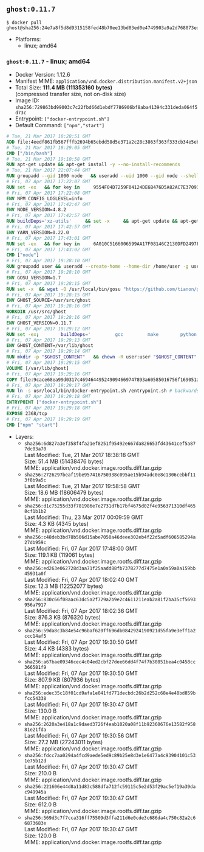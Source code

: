 ## `ghost:0.11.7`

```console
$ docker pull ghost@sha256:24e7a8f5d8d9315158fed48b70ee13bd83ed0e4749903a9a2d768073ed3b92e2
```

-	Platforms:
	-	linux; amd64

### `ghost:0.11.7` - linux; amd64

-	Docker Version: 1.12.6
-	Manifest MIME: `application/vnd.docker.distribution.manifest.v2+json`
-	Total Size: **111.4 MB (111353160 bytes)**  
	(compressed transfer size, not on-disk size)
-	Image ID: `sha256:729863bd99003c7c22fbd66d1ebdf7786906bf8aba41394c331deda064f5d73c`
-	Entrypoint: `["docker-entrypoint.sh"]`
-	Default Command: `["npm","start"]`

```dockerfile
# Tue, 21 Mar 2017 18:28:51 GMT
ADD file:4eedf861fb567fffb2694b65ebdd58d5e371a2c28c3863f363f333cb34e5eb7b in / 
# Tue, 21 Mar 2017 18:29:05 GMT
CMD ["/bin/bash"]
# Tue, 21 Mar 2017 19:10:58 GMT
RUN apt-get update && apt-get install -y --no-install-recommends 		ca-certificates 		curl 		wget 	&& rm -rf /var/lib/apt/lists/*
# Tue, 21 Mar 2017 22:07:44 GMT
RUN groupadd --gid 1000 node   && useradd --uid 1000 --gid node --shell /bin/bash --create-home node
# Fri, 07 Apr 2017 17:22:07 GMT
RUN set -ex   && for key in     9554F04D7259F04124DE6B476D5A82AC7E37093B     94AE36675C464D64BAFA68DD7434390BDBE9B9C5     FD3A5288F042B6850C66B31F09FE44734EB7990E     71DCFD284A79C3B38668286BC97EC7A07EDE3FC1     DD8F2338BAE7501E3DD5AC78C273792F7D83545D     B9AE9905FFD7803F25714661B63B535A4C206CA9     C4F0DFFF4E8C1A8236409D08E73BC641CC11F4C8     56730D5401028683275BD23C23EFEFE93C4CFFFE   ; do     gpg --keyserver ha.pool.sks-keyservers.net --recv-keys "$key" ||     gpg --keyserver pgp.mit.edu --recv-keys "$key" ||     gpg --keyserver keyserver.pgp.com --recv-keys "$key" ;   done
# Fri, 07 Apr 2017 17:22:08 GMT
ENV NPM_CONFIG_LOGLEVEL=info
# Fri, 07 Apr 2017 17:42:47 GMT
ENV NODE_VERSION=4.8.2
# Fri, 07 Apr 2017 17:42:57 GMT
RUN buildDeps='xz-utils'     && set -x     && apt-get update && apt-get install -y $buildDeps --no-install-recommends     && rm -rf /var/lib/apt/lists/*     && curl -SLO "https://nodejs.org/dist/v$NODE_VERSION/node-v$NODE_VERSION-linux-x64.tar.xz"     && curl -SLO "https://nodejs.org/dist/v$NODE_VERSION/SHASUMS256.txt.asc"     && gpg --batch --decrypt --output SHASUMS256.txt SHASUMS256.txt.asc     && grep " node-v$NODE_VERSION-linux-x64.tar.xz\$" SHASUMS256.txt | sha256sum -c -     && tar -xJf "node-v$NODE_VERSION-linux-x64.tar.xz" -C /usr/local --strip-components=1     && rm "node-v$NODE_VERSION-linux-x64.tar.xz" SHASUMS256.txt.asc SHASUMS256.txt     && apt-get purge -y --auto-remove $buildDeps     && ln -s /usr/local/bin/node /usr/local/bin/nodejs
# Fri, 07 Apr 2017 17:42:57 GMT
ENV YARN_VERSION=0.22.0
# Fri, 07 Apr 2017 17:43:01 GMT
RUN set -ex   && for key in     6A010C5166006599AA17F08146C2130DFD2497F5   ; do     gpg --keyserver ha.pool.sks-keyservers.net --recv-keys "$key" ||     gpg --keyserver pgp.mit.edu --recv-keys "$key" ||     gpg --keyserver keyserver.pgp.com --recv-keys "$key" ;   done   && curl -fSL -o yarn.js "https://yarnpkg.com/downloads/$YARN_VERSION/yarn-legacy-$YARN_VERSION.js"   && curl -fSL -o yarn.js.asc "https://yarnpkg.com/downloads/$YARN_VERSION/yarn-legacy-$YARN_VERSION.js.asc"   && gpg --batch --verify yarn.js.asc yarn.js   && rm yarn.js.asc   && mv yarn.js /usr/local/bin/yarn   && chmod +x /usr/local/bin/yarn
# Fri, 07 Apr 2017 17:43:02 GMT
CMD ["node"]
# Fri, 07 Apr 2017 19:28:10 GMT
RUN groupadd user && useradd --create-home --home-dir /home/user -g user user
# Fri, 07 Apr 2017 19:28:10 GMT
ENV GOSU_VERSION=1.7
# Fri, 07 Apr 2017 19:28:15 GMT
RUN set -x 	&& wget -O /usr/local/bin/gosu "https://github.com/tianon/gosu/releases/download/$GOSU_VERSION/gosu-$(dpkg --print-architecture)" 	&& wget -O /usr/local/bin/gosu.asc "https://github.com/tianon/gosu/releases/download/$GOSU_VERSION/gosu-$(dpkg --print-architecture).asc" 	&& export GNUPGHOME="$(mktemp -d)" 	&& gpg --keyserver ha.pool.sks-keyservers.net --recv-keys B42F6819007F00F88E364FD4036A9C25BF357DD4 	&& gpg --batch --verify /usr/local/bin/gosu.asc /usr/local/bin/gosu 	&& rm -r "$GNUPGHOME" /usr/local/bin/gosu.asc 	&& chmod +x /usr/local/bin/gosu 	&& gosu nobody true
# Fri, 07 Apr 2017 19:28:15 GMT
ENV GHOST_SOURCE=/usr/src/ghost
# Fri, 07 Apr 2017 19:28:16 GMT
WORKDIR /usr/src/ghost
# Fri, 07 Apr 2017 19:28:16 GMT
ENV GHOST_VERSION=0.11.7
# Fri, 07 Apr 2017 19:29:12 GMT
RUN set -ex; 		buildDeps=' 		gcc 		make 		python 		unzip 	'; 	apt-get update; 	apt-get install -y $buildDeps --no-install-recommends; 	rm -rf /var/lib/apt/lists/*; 		wget -O ghost.zip "https://github.com/TryGhost/Ghost/releases/download/${GHOST_VERSION}/Ghost-${GHOST_VERSION}.zip"; 	unzip ghost.zip; 		npm install --production; 		apt-get purge -y --auto-remove $buildDeps; 		rm ghost.zip; 	npm cache clean; 	rm -rf /tmp/npm*
# Fri, 07 Apr 2017 19:29:13 GMT
ENV GHOST_CONTENT=/var/lib/ghost
# Fri, 07 Apr 2017 19:29:14 GMT
RUN mkdir -p "$GHOST_CONTENT" 	&& chown -R user:user "$GHOST_CONTENT" 	&& ln -s "$GHOST_CONTENT/config.js" "$GHOST_SOURCE/config.js"
# Fri, 07 Apr 2017 19:29:15 GMT
VOLUME [/var/lib/ghost]
# Fri, 07 Apr 2017 19:29:16 GMT
COPY file:9cace68ea99d0317c469464495249094669747893a60585016756f169051a609 in /usr/local/bin/ 
# Fri, 07 Apr 2017 19:29:17 GMT
RUN ln -s usr/local/bin/docker-entrypoint.sh /entrypoint.sh # backwards compat
# Fri, 07 Apr 2017 19:29:18 GMT
ENTRYPOINT ["docker-entrypoint.sh"]
# Fri, 07 Apr 2017 19:29:18 GMT
EXPOSE 2368/tcp
# Fri, 07 Apr 2017 19:29:19 GMT
CMD ["npm" "start"]
```

-	Layers:
	-	`sha256:6d827a3ef358f4fa21ef8251f95492e667da826653fd43641cef5a877dc03a70`  
		Last Modified: Tue, 21 Mar 2017 18:38:18 GMT  
		Size: 51.4 MB (51438476 bytes)  
		MIME: application/vnd.docker.image.rootfs.diff.tar.gzip
	-	`sha256:2726297beaf19be957416750338c095ae15b94adc0e8c1306cebbf113f8b9a5c`  
		Last Modified: Tue, 21 Mar 2017 19:58:58 GMT  
		Size: 18.6 MB (18606479 bytes)  
		MIME: application/vnd.docker.image.rootfs.diff.tar.gzip
	-	`sha256:d1c75255d33f781986e7e2731d7b17bf4675d02f4e956371310df4658cf1b1b2`  
		Last Modified: Thu, 23 Mar 2017 00:09:59 GMT  
		Size: 4.3 KB (4345 bytes)  
		MIME: application/vnd.docker.image.rootfs.diff.tar.gzip
	-	`sha256:c48deb3bd78b506d15abe7050a46deee302eb4f22d5adf606585294a27db959c`  
		Last Modified: Fri, 07 Apr 2017 17:48:00 GMT  
		Size: 119.1 KB (119061 bytes)  
		MIME: application/vnd.docker.image.rootfs.diff.tar.gzip
	-	`sha256:ed263e062728d3aa71f25aadd88fb7378277d7475e1a0a59a0a159bb45931a0f`  
		Last Modified: Fri, 07 Apr 2017 18:02:40 GMT  
		Size: 12.3 MB (12252077 bytes)  
		MIME: application/vnd.docker.image.rootfs.diff.tar.gzip
	-	`sha256:830c66f08aac63dc5a2f729a2b9e2c4611211eab2a81f2ba35cf5693956a7917`  
		Last Modified: Fri, 07 Apr 2017 18:02:36 GMT  
		Size: 876.3 KB (876320 bytes)  
		MIME: application/vnd.docker.image.rootfs.diff.tar.gzip
	-	`sha256:59da8c3b84e54c96baf620ff696db0842924190921d55fa9e3eff1a2ccc14af5`  
		Last Modified: Fri, 07 Apr 2017 19:30:50 GMT  
		Size: 4.4 KB (4383 bytes)  
		MIME: application/vnd.docker.image.rootfs.diff.tar.gzip
	-	`sha256:a67bae09346cec4c04ed2cbf27dee66dd4f74f7b30851bea4c0458cc366581f9`  
		Last Modified: Fri, 07 Apr 2017 19:30:50 GMT  
		Size: 807.9 KB (807936 bytes)  
		MIME: application/vnd.docker.image.rootfs.diff.tar.gzip
	-	`sha256:edec35c18f01cd9afa1e041fd771decbdc26b2d252c68e4e48bd859bfcc54338`  
		Last Modified: Fri, 07 Apr 2017 19:30:47 GMT  
		Size: 130.0 B  
		MIME: application/vnd.docker.image.rootfs.diff.tar.gzip
	-	`sha256:2620a3e418a1c9daed3726f4eab1020a08f11b92360676e13582f95881e21fda`  
		Last Modified: Fri, 07 Apr 2017 19:30:56 GMT  
		Size: 27.2 MB (27243011 bytes)  
		MIME: application/vnd.docker.image.rootfs.diff.tar.gzip
	-	`sha256:fdcc7aa0294a4fcd9aede5ed9c89b25e8d3e1e6477a4c93904101c531e75b12d`  
		Last Modified: Fri, 07 Apr 2017 19:30:47 GMT  
		Size: 210.0 B  
		MIME: application/vnd.docker.image.rootfs.diff.tar.gzip
	-	`sha256:221606e44d8a11d83c588dfa712fc59115c5e2d53f29ac5ef19a39dac949945a`  
		Last Modified: Fri, 07 Apr 2017 19:30:47 GMT  
		Size: 612.0 B  
		MIME: application/vnd.docker.image.rootfs.diff.tar.gzip
	-	`sha256:569d3c7f7cca316ff75509d3ffa211d6e0cde3c686da4c750c82a2c66873683e`  
		Last Modified: Fri, 07 Apr 2017 19:30:47 GMT  
		Size: 120.0 B  
		MIME: application/vnd.docker.image.rootfs.diff.tar.gzip
